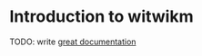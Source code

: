 # Introduction to witwikm

TODO: write [great documentation](http://jacobian.org/writing/what-to-write/)
